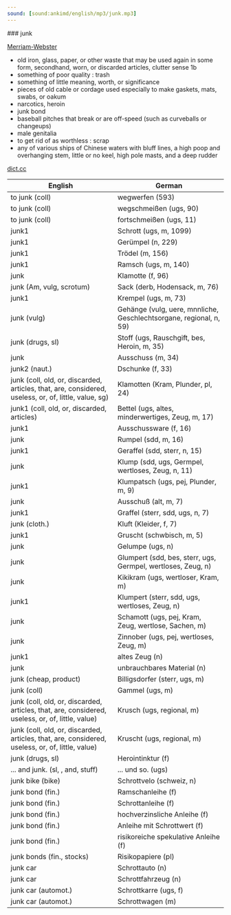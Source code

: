 ```yaml
---
sound: [sound:ankimd/english/mp3/junk.mp3]
---
```


\### junk

[Merriam-Webster](https://www.merriam-webster.com/dictionary/junk)

- old iron, glass, paper, or other waste that may be used again in some form, secondhand, worn, or discarded articles, clutter sense 1b
- something of poor quality : trash
- something of little meaning, worth, or significance
- pieces of old cable or cordage used especially to make gaskets, mats, swabs, or oakum
- narcotics, heroin
- junk bond
- baseball pitches that break or are off-speed (such as curveballs or changeups)
- male genitalia
- to get rid of as worthless : scrap
- any of various ships of Chinese waters with bluff lines, a high poop and overhanging stem, little or no keel, high pole masts, and a deep rudder

[dict.cc](https://www.dict.cc/junk)

| English        | German       |
| -------------- | ------------ |
| to junk (coll) | wegwerfen (593) |
| to junk (coll) | wegschmeißen (ugs, 90) |
| to junk (coll) | fortschmeißen (ugs, 11) |
| junk1 | Schrott (ugs, m, 1099) |
| junk1 | Gerümpel (n, 229) |
| junk1 | Trödel (m, 156) |
| junk1 | Ramsch (ugs, m, 140) |
| junk | Klamotte (f, 96) |
| junk (Am, vulg, scrotum) | Sack (derb, Hodensack, m, 76) |
| junk1 | Krempel (ugs, m, 73) |
| junk (vulg) | Gehänge (vulg, uere, mnnliche, Geschlechtsorgane, regional, n, 59) |
| junk (drugs, sl) | Stoff (ugs, Rauschgift, bes, Heroin, m, 35) |
| junk | Ausschuss (m, 34) |
| junk2 (naut.) | Dschunke (f, 33) |
| junk (coll, old, or, discarded, articles, that, are, considered, useless, or, of, little, value, sg) | Klamotten (Kram, Plunder, pl, 24) |
| junk1 (coll, old, or, discarded, articles) | Bettel (ugs, altes, minderwertiges, Zeug, m, 17) |
| junk1 | Ausschussware (f, 16) |
| junk | Rumpel (sdd, m, 16) |
| junk1 | Geraffel (sdd, sterr, n, 15) |
| junk | Klump (sdd, ugs, Germpel, wertloses, Zeug, n, 11) |
| junk1 | Klumpatsch (ugs, pej, Plunder, m, 9) |
| junk | Ausschuß (alt, m, 7) |
| junk1 | Graffel (sterr, sdd, ugs, n, 7) |
| junk (cloth.) | Kluft (Kleider, f, 7) |
| junk1 | Gruscht (schwbisch, m, 5) |
| junk | Gelumpe (ugs, n) |
| junk | Glumpert (sdd, bes, sterr, ugs, Germpel, wertloses, Zeug, n) |
| junk | Kikikram (ugs, wertloser, Kram, m) |
| junk1 | Klumpert (sterr, sdd, ugs, wertloses, Zeug, n) |
| junk | Schamott (ugs, pej, Kram, Zeug, wertlose, Sachen, m) |
| junk | Zinnober (ugs, pej, wertloses, Zeug, m) |
| junk1 | altes Zeug (n) |
| junk | unbrauchbares Material (n) |
| junk (cheap, product) | Billigsdorfer (sterr, ugs, m) |
| junk (coll) | Gammel (ugs, m) |
| junk (coll, old, or, discarded, articles, that, are, considered, useless, or, of, little, value) | Krusch (ugs, regional, m) |
| junk (coll, old, or, discarded, articles, that, are, considered, useless, or, of, little, value) | Kruscht (ugs, regional, m) |
| junk (drugs, sl) | Herointinktur (f) |
| ... and junk. (sl, , and, stuff) | ... und so. (ugs) |
| junk bike (bike) | Schrottvelo (schweiz, n) |
| junk bond (fin.) | Ramschanleihe (f) |
| junk bond (fin.) | Schrottanleihe (f) |
| junk bond (fin.) | hochverzinsliche Anleihe (f) |
| junk bond (fin.) | Anleihe mit Schrottwert (f) |
| junk bond (fin.) | risikoreiche spekulative Anleihe (f) |
| junk bonds (fin., stocks) | Risikopapiere (pl) |
| junk car | Schrottauto (n) |
| junk car | Schrottfahrzeug (n) |
| junk car (automot.) | Schrottkarre (ugs, f) |
| junk car (automot.) | Schrottwagen (m) |
